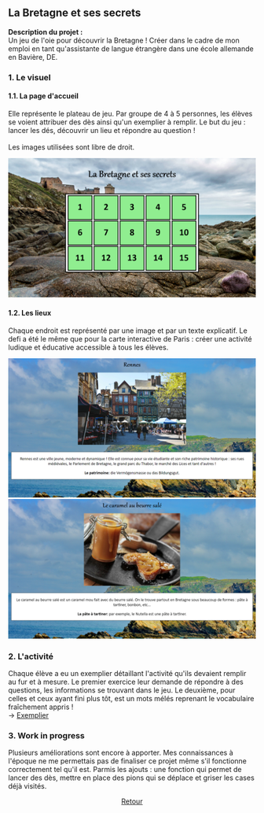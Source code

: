 ## La Bretagne et ses secrets

**Description du projet :**
<br>
Un jeu de l'oie pour découvrir la Bretagne ! Créer dans le cadre de mon emploi en tant qu'assistante de langue étrangère dans une école allemande en Bavière, DE.
<br>

### 1. Le visuel
#### 1.1. La page d'accueil

Elle représente le plateau de jeu. Par groupe de 4 à 5 personnes, les élèves se voient attribuer des dès ainsi qu'un exemplier à remplir. Le but du jeu : lancer les dés, découvrir 
un lieu et répondre au question !
<br><br>
Les images utilisées sont libre de droit.
<br>

<img src="images/bretagne/accueil_bretagne.png"/>

#### 1.2. Les lieux

Chaque endroit est représenté par une image et par un texte explicatif. Le defi a été le même que pour la carte interactive de Paris : créer une activité ludique et éducative 
accessible à tous les élèves. 

<img src="images/bretagne/page_une_bretagne.png"/>
<img src="images/bretagne/page_deux_bretagne.png"/>

### 2. L'activité

Chaque élève a eu un exemplier détaillant l'activité qu'ils devaient remplir au fur et à mesure. Le premier exercice leur demande de répondre à des questions, les informations se trouvant dans le jeu. Le deuxième, pour celles et ceux ayant fini plus tôt, est un mots mélés reprenant le vocabulaire fraîchement appris !
<br>
-> [Exemplier](/pdf/handout_bretagne.pdf)

### 3. Work in progress

Plusieurs améliorations sont encore à apporter. Mes connaissances à l'époque ne me permettais pas de finaliser ce projet même s'il fonctionne correctement tel qu'il est. Parmis 
les ajouts : une fonction qui permet de lancer des dès, mettre en place des pions qui se déplace et griser les cases déjà visités.

<p align="center">
<a href="audreydeck.github.io">Retour</a>
</p>
